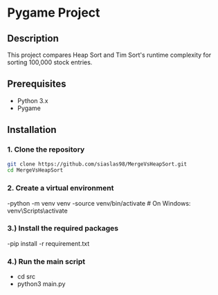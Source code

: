 # Pygame Project

## Description
This project compares Heap Sort and Tim Sort's runtime complexity for sorting 100,000 stock entries.

## Prerequisites
- Python 3.x
- Pygame

## Installation

### 1. Clone the repository
```sh
git clone https://github.com/siaslas98/MergeVsHeapSort.git
cd MergeVsHeapSort
```

### 2. Create a virtual environment
-python -m venv venv
-source venv/bin/activate   # On Windows: venv\Scripts\activate

### 3.) Install the required packages
-pip install -r requirement.txt

### 4.) Run the main script
- cd src
- python3 main.py